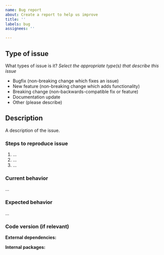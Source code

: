 ```yaml
---
name: Bug report
about: Create a report to help us improve
title: ''
labels: bug
assignees: ''

---
```


## Type of issue
What types of issue is it?
_Select the appropriate type(s) that describe this issue_

- Bugfix (non-breaking change which fixes an issue)
- New feature (non-breaking change which adds functionality)
- Breaking change (non-backwards-compatible fix or feature)
- Documentation update
- Other (please describe)


## Description
A description of the issue.

### Steps to reproduce issue
1. …
2. …
3. …

### Current behavior
…

### Expected behavior
…


### Code version (if relevant)
**External dependencies:**

**Internal packages:**
